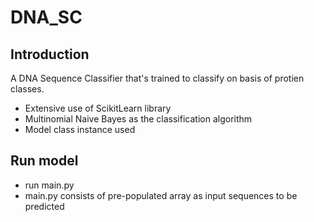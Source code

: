 # DNA_SC

## Introduction

A DNA Sequence Classifier that's trained to classify on basis of protien classes.
- Extensive use of ScikitLearn library 
- Multinomial Naive Bayes as the classification algorithm
- Model class instance used

## Run model

- run main.py 
- main.py consists of pre-populated array as input sequences to be predicted

 

